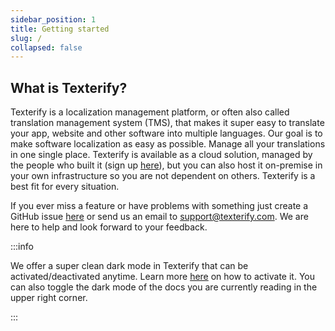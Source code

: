 ```yaml
---
sidebar_position: 1
title: Getting started
slug: /
collapsed: false
---
```



## What is Texterify?

Texterify is a localization management platform, or often also called translation management system (TMS), that makes it super easy to translate your app, website and other software into multiple languages. Our goal is to make software localization as easy as possible. Manage all your translations in one single place. Texterify is available as a cloud solution, managed by the people who built it (sign up [here](https://app.texterify.com/signup)), but you can also host it on-premise in your own infrastructure so you are not dependent on others. Texterify is a best fit for every situation.

If you ever miss a feature or have problems with something just create a GitHub issue [here](https://github.com/texterify/texterify/issues) or send us an email to <support@texterify.com>. We are here to help and look forward to your feedback.


:::info

We offer a super clean dark mode in Texterify that can be activated/deactivated anytime. Learn more [here](/dark-mode) on how to activate it. You can also toggle the dark mode of the docs you are currently reading in the upper right corner.

:::

<!-- Learn how to use Texterify:

- [Create an account](create-account)
- [Create an organization](create-organization)
- [Create a project](create-project)
- [Add languages](add-languages)
- [Import translations](import-translations)
- [Add keys](add-keys)
- [Translate your content](translate-content)
- [Machine translation](machine-translation)
- [Dark mode](dark-mode) -->

<!-- ## Integration guides

If you are already feeling comfortable using Texterify check out our integration guides to learn how to integrate it into your software:

- [Android](integrations/android)
- [Angular](integrations/angular)
- [iOS](integrations/ios)
- [React](integrations/react)
- [Ruby on Rails](integrations/ruby-on-rails) -->

<!-- ## Tools

Make sure to also check out the various tools we are offering for working with Texterify:

- [CLI](tools/cli)
- [API](tools/api)
- [Node.js](tools/nodejs)
- [Android SDK](tools/android-sdk)
- [iOS SDK](tools/ios-sdk) -->
